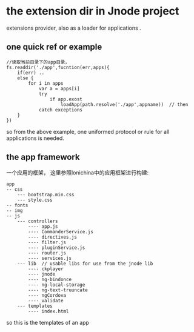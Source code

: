 the extension dir in Jnode project 
==


extensions provider, also as a loader for applications .

one quick ref or example 
--
	//读取当前目录下的app目录，
	fs.readdir('./app',fucntion(err,apps){
		if(err) .. 	
		else {
			for i in apps 
				var a = apps[i]
				try 
					if app.exost 
						loadApp(path.resolve('./app',appname))  // then 
				catch exceptions 
		}
	})


so from the above example, one uniformed protocol or rule for all applications is needed. 


the app framework 
---

一个应用的框架， 这里参照lonichina中的应用框架进行构建:

	app 
	-- css
		--- bootstrap.min.css
		--- style.css
	-- fonts
	-- img
	-- js
		--- controllers
			---- app.js
			---- CommanderService.js
			---- directives.js
			---- filter.js
			---- pluginService.js
			---- router.js
			---- services.js
		--- lib  // usable libs for use from the jnode lib
			---- ckplayer
			---- jnode
			---- ng-bindonce
			---- ng-local-storage
			---- ng-text-truuncate
			---- ngCordova
			---- validate
		--- templates
			---- index.html			

so this is the templates of an app 